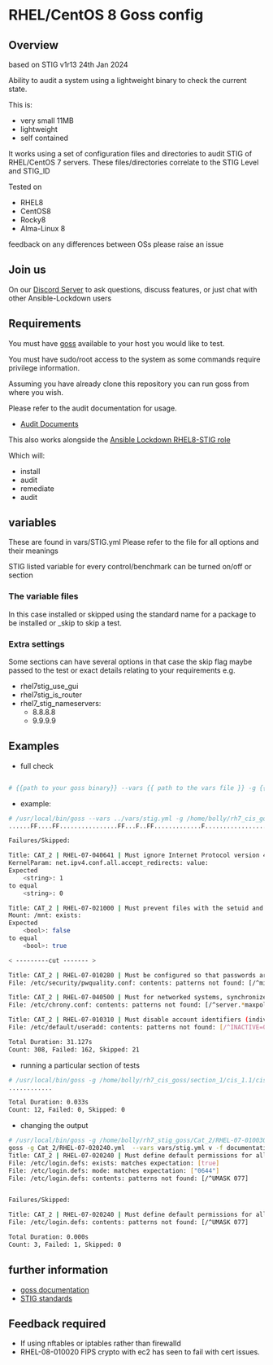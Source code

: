 # RHEL/CentOS 8 Goss config

## Overview

based on STIG v1r13 24th Jan 2024

Ability to audit a system using a lightweight binary to check the current state.

This is:

- very small 11MB
- lightweight
- self contained

It works using a set of configuration files and directories to audit STIG of RHEL/CentOS 7 servers. These files/directories correlate to the STIG Level and STIG_ID

Tested on

- RHEL8
- CentOS8
- Rocky8
- Alma-Linux 8

feedback on any differences between OSs please raise an issue

## Join us

On our [Discord Server](https://discord.io/ansible-lockdown) to ask questions, discuss features, or just chat with other Ansible-Lockdown users

## Requirements

You must have [goss](https://github.com/goss-org/goss/) available to your host you would like to test.

You must have sudo/root access to the system as some commands require privilege information.

Assuming you have already clone this repository you can run goss from where you wish.

Please refer to the audit documentation for usage.

- [Audit Documents](https://ansible-lockdown.readthedocs.io/en/latest/audit/getting-started-audit.html)

This also works alongside the [Ansible Lockdown RHEL8-STIG role](https://github.com/ansible-lockdown/RHEL8-STIG)

Which will:

- install
- audit
- remediate
- audit

## variables

These are found in vars/STIG.yml
Please refer to the file for all options and their meanings

STIG listed variable for every control/benchmark can be turned on/off or section

### The variable files

In this case installed or skipped using the standard name for a package to be installed or _skip to skip a test.

### Extra settings

Some sections can have several options in that case the skip flag maybe passed to the test or exact details relating to your requirements
e.g.

- rhel7stig_use_gui
- rhel7stig_is_router
- rhel7_stig_nameservers:
  - 8.8.8.8
  - 9.9.9.9

## Examples

- full check

```sh

# {{path to your goss binary}} --vars {{ path to the vars file }} -g {{path to your clone of this repo }}/goss.yml v

```

- example:

```sh
# /usr/local/bin/goss --vars ../vars/stig.yml -g /home/bolly/rh7_cis_goss/goss.yml validate
......FF....FF................FF...F..FF.............F........................FSSSS.............FS.F.F.F.F.........FFFFF....

Failures/Skipped:

Title: CAT_2 | RHEL-07-040641 | Must ignore Internet Protocol version 4 (IPv4) Internet Control Message Protocol (ICMP) redirect messages from being accepted.
KernelParam: net.ipv4.conf.all.accept_redirects: value:
Expected
    <string>: 1
to equal
    <string>: 0

Title: CAT_2 | RHEL-07-021000 | Must prevent files with the setuid and setgid bit set from being executed on file systems that are used with removable media.
Mount: /mnt: exists:
Expected
    <bool>: false
to equal
    <bool>: true

< ---------cut ------- >

Title: CAT_2 | RHEL-07-010280 | Must be configured so that passwords are a minimum of 15 characters in length.
File: /etc/security/pwquality.conf: contents: patterns not found: [/^minlen = 15/]

Title: CAT_2 | RHEL-07-040500 | Must for networked systems, synchronize clocks with a server that is synchronized to one of the redundant United States Naval Observatory (USNO) time servers, a time server designated for the appropriate DoD network (NIPRNet/SIPRNet), and/or the Global Positioning System (GPS).
File: /etc/chrony.conf: contents: patterns not found: [/^server.*maxpoll 10/]

Title: CAT_2 | RHEL-07-010310 | Must disable account identifiers (individuals, groups, roles, and devices) if the password expires.
File: /etc/default/useradd: contents: patterns not found: [/^INACTIVE=0/]

Total Duration: 31.127s
Count: 308, Failed: 162, Skipped: 21
```

- running a particular section of tests

```sh
# /usr/local/bin/goss -g /home/bolly/rh7_cis_goss/section_1/cis_1.1/cis_1.1.22.yml  validate
............

Total Duration: 0.033s
Count: 12, Failed: 0, Skipped: 0
```

- changing the output

```sh
# /usr/local/bin/goss -g /home/bolly/rh7_stig_goss/Cat_2/RHEL-07-010030.yml  validate -f documentation
goss -g Cat_2/RHEL-07-020240.yml  --vars vars/stig.yml v -f documentation
Title: CAT_2 | RHEL-07-020240 | Must define default permissions for all authenticated users in such a way that the user can only read and modify their own files.
File: /etc/login.defs: exists: matches expectation: [true]
File: /etc/login.defs: mode: matches expectation: ["0644"]
File: /etc/login.defs: contents: patterns not found: [/^UMASK 077]


Failures/Skipped:

Title: CAT_2 | RHEL-07-020240 | Must define default permissions for all authenticated users in such a way that the user can only read and modify their own files.
File: /etc/login.defs: contents: patterns not found: [/^UMASK 077]

Total Duration: 0.000s
Count: 3, Failed: 1, Skipped: 0
```

## further information

- [goss documentation](https://github.com/aelsabbahy/goss/blob/master/docs/manual.md#patterns)
- [STIG standards](https://public.cyber.mil/stigs/)

## Feedback required

- If using nftables or iptables rather than firewalld
- RHEL-08-010020 FIPS crypto with ec2 has seen to fail with cert issues.
